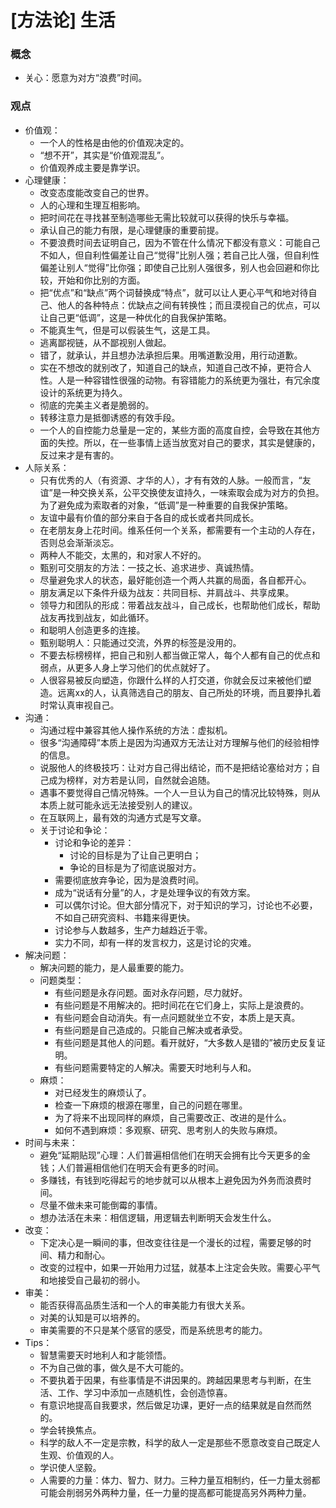 # [方法论] 生活

### 概念
- 关心：愿意为对方“浪费”时间。

### 观点
- 价值观：
    - 一个人的性格是由他的价值观决定的。
    - “想不开”，其实是“价值观混乱”。
    - 价值观养成主要是靠学识。
- 心理健康：
    - 改变态度能改变自己的世界。
    - 人的心理和生理互相影响。
    - 把时间花在寻找甚至制造哪些无需比较就可以获得的快乐与幸福。
    - 承认自己的能力有限，是心理健康的重要前提。
    - 不要浪费时间去证明自己，因为不管在什么情况下都没有意义：可能自己不如人，但自利性偏差让自己“觉得”比别人强；若自己比人强，但自利性偏差让别人“觉得”比你强；即使自己比别人强很多，别人也会回避和你比较，开始和你比别的方面。
    - 把“优点”和“缺点”两个词替换成“特点”，就可以让人更心平气和地对待自己、他人的各种特点：优缺点之间有转换性；而且漠视自己的优点，可以让自己更“低调”，这是一种优化的自我保护策略。
    - 不能真生气，但是可以假装生气，这是工具。
    - 逃离鄙视链，从不鄙视别人做起。
    - 错了，就承认，并且想办法承担后果。用嘴道歉没用，用行动道歉。
    - 实在不想改的就别改了，知道自己的缺点，知道自己改不掉，更符合人性。人是一种容错性很强的动物。有容错能力的系统更为强壮，有冗余度设计的系统更为持久。
    - 彻底的完美主义者是脆弱的。
    - 转移注意力是抵御诱惑的有效手段。
    - 一个人的自控能力总量是一定的，某些方面的高度自控，会导致在其他方面的失控。所以，在一些事情上适当放宽对自己的要求，其实是健康的，反过来才是有害的。
- 人际关系：
    - 只有优秀的人（有资源、才华的人），才有有效的人脉。一般而言，“友谊”是一种交换关系，公平交换使友谊持久，一味索取会成为对方的负担。为了避免成为索取者的对象，“低调”是一种重要的自我保护策略。
    - 友谊中最有价值的部分来自于各自的成长或者共同成长。
    - 在老朋友身上花时间。维系任何一个关系，都需要有一个主动的人存在，否则总会渐渐淡忘。
    - 两种人不能交，太黑的，和对家人不好的。
    - 甄别可交朋友的方法：一技之长、追求进步、真诚热情。
    - 尽量避免求人的状态，最好能创造一个两人共赢的局面，各自都开心。
    - 朋友满足以下条件升级为战友：共同目标、并肩战斗、共享成果。
    - 领导力和团队的形成：带着战友战斗，自己成长，也帮助他们成长，帮助战友再找到战友，如此循环。
    - 和聪明人创造更多的连接。
    - 甄别聪明人：只能通过交流，外界的标签是没用的。
    - 不要去标榜榜样，把自己和别人都当做正常人，每个人都有自己的优点和弱点，从更多人身上学习他们的优点就好了。
    - 人很容易被反向塑造，你跟什么样的人打交道，你就会反过来被他们塑造。远离xx的人，认真筛选自己的朋友、自己所处的环境，而且要挣扎着时常认真审视自己。
- 沟通：
    - 沟通过程中兼容其他人操作系统的方法：虚拟机。
    - 很多“沟通障碍”本质上是因为沟通双方无法让对方理解与他们的经验相悖的信息。
    - 说服他人的终极技巧：让对方自己得出结论，而不是把结论塞给对方；自己成为榜样，对方若是认同，自然就会追随。
    - 遇事不要觉得自己情况特殊。一个人一旦认为自己的情况比较特殊，则从本质上就可能永远无法接受别人的建议。
    - 在互联网上，最有效的沟通方式是写文章。
    - 关于讨论和争论：
        - 讨论和争论的差异：
            - 讨论的目标是为了让自己更明白；
            - 争论的目标是为了彻底说服对方。
        - 需要彻底放弃争论，因为是浪费时间。
        - 成为“说话有分量”的人，才是处理争议的有效方案。
        - 可以偶尔讨论。但大部分情况下，对于知识的学习，讨论也不必要，不如自己研究资料、书籍来得更快。
        - 讨论参与人数越多，生产力越趋近于零。
        - 实力不同，却有一样的发言权力，这是讨论的灾难。
- 解决问题：
    - 解决问题的能力，是人最重要的能力。 
    - 问题类型：
        - 有些问题是永存问题。面对永存问题，尽力就好。
        - 有些问题是不用解决的。把时间花在它们身上，实际上是浪费的。
        - 有些问题会自动消失。有一点问题就坐立不安，本质上是天真。
        - 有些问题是自己造成的。只能自己解决或者承受。
        - 有些问题是其他人的问题。看开就好，“大多数人是错的”被历史反复证明。
        - 有些问题需要特定的人解决。需要天时地利与人和。
    - 麻烦：
        - 对已经发生的麻烦认了。
        - 检查一下麻烦的根源在哪里，自己的问题在哪里。
        - 为了将来不出现同样的麻烦，自己需要改正、改进的是什么。
        - 如何不遇到麻烦：多观察、研究、思考别人的失败与麻烦。
- 时间与未来：
    - 避免“延期贴现”心理：人们普遍相信他们在明天会拥有比今天更多的金钱；人们普遍相信他们在明天会有更多的时间。
    - 多赚钱，有钱到吃得起亏的地步就可以从根本上避免因为外务而浪费时间。
    - 尽量不做未来可能倒霉的事情。
    - 想办法活在未来：相信逻辑，用逻辑去判断明天会发生什么。
- 改变：
    - 下定决心是一瞬间的事，但改变往往是一个漫长的过程，需要足够的时间、精力和耐心。
    - 改变的过程中，如果一开始用力过猛，就基本上注定会失败。需要心平气和地接受自己最初的弱小。
- 审美：
    - 能否获得高品质生活和一个人的审美能力有很大关系。
    - 对美的认知是可以培养的。
    - 审美需要的不只是某个感官的感受，而是系统思考的能力。
- Tips：
    - 智慧需要天时地利人和才能领悟。
    - 不为自己做的事，做久是不大可能的。
    - 不要执着于因果，有些事情是不讲因果的。跨越因果思考与判断，在生活、工作、学习中添加一点随机性，会创造惊喜。
    - 有意识地提高自我要求，然后做足功课，更好一点的结果就是自然而然的。
    - 学会转换焦点。
    - 科学的敌人不一定是宗教，科学的敌人一定是那些不愿意改变自己既定人生观、价值观的人。
    - 学识使人坚毅。
    - 人需要的力量：体力、智力、财力。三种力量互相制约，任一力量太弱都可能会削弱另外两种力量，任一力量的提高都可能提高另外两种力量。